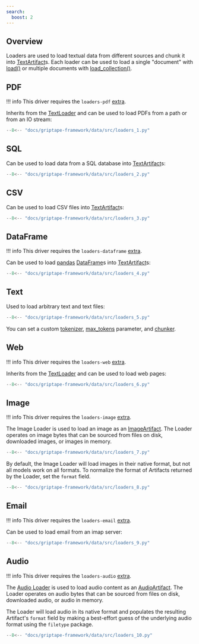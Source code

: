 ```yaml
---
search:
  boost: 2 
---
```


## Overview

Loaders are used to load textual data from different sources and chunk it into [TextArtifact](../../reference/griptape/artifacts/text_artifact.md)s.
Each loader can be used to load a single "document" with [load()](../../reference/griptape/loaders/base_loader.md#griptape.loaders.base_loader.BaseLoader.load) or
multiple documents with [load_collection()](../../reference/griptape/loaders/base_loader.md#griptape.loaders.base_loader.BaseLoader.load_collection).

## PDF

!!! info
    This driver requires the `loaders-pdf` [extra](../index.md#extras).

Inherits from the [TextLoader](../../reference/griptape/loaders/text_loader.md) and can be used to load PDFs from a path or from an IO stream:

```python
--8<-- "docs/griptape-framework/data/src/loaders_1.py"
```

## SQL

Can be used to load data from a SQL database into [TextArtifact](../../reference/griptape/artifacts/text_artifact.md)s:

```python
--8<-- "docs/griptape-framework/data/src/loaders_2.py"
```

## CSV

Can be used to load CSV files into [TextArtifact](../../reference/griptape/artifacts/text_artifact.md)s:

```python
--8<-- "docs/griptape-framework/data/src/loaders_3.py"
```


## DataFrame

!!! info
    This driver requires the `loaders-dataframe` [extra](../index.md#extras).

Can be used to load [pandas](https://pandas.pydata.org/) [DataFrame](https://pandas.pydata.org/docs/reference/api/pandas.DataFrame.html)s into [TextArtifact](../../reference/griptape/artifacts/text_artifact.md)s:

```python
--8<-- "docs/griptape-framework/data/src/loaders_4.py"
```


## Text

Used to load arbitrary text and text files:

```python
--8<-- "docs/griptape-framework/data/src/loaders_5.py"
```

You can set a custom [tokenizer](../../reference/griptape/loaders/text_loader.md#griptape.loaders.text_loader.TextLoader.tokenizer), [max_tokens](../../reference/griptape/loaders/text_loader.md#griptape.loaders.text_loader.TextLoader.max_tokens) parameter, and [chunker](../../reference/griptape/loaders/text_loader.md#griptape.loaders.text_loader.TextLoader.chunker).

## Web

!!! info
    This driver requires the `loaders-web` [extra](../index.md#extras).

Inherits from the [TextLoader](../../reference/griptape/loaders/text_loader.md) and can be used to load web pages:

```python
--8<-- "docs/griptape-framework/data/src/loaders_6.py"
```

## Image

!!! info
    This driver requires the `loaders-image` [extra](../index.md#extras).

The Image Loader is used to load an image as an [ImageArtifact](./artifacts.md#image). The Loader operates on image bytes that can be sourced from files on disk, downloaded images, or images in memory.

```python
--8<-- "docs/griptape-framework/data/src/loaders_7.py"
```

By default, the Image Loader will load images in their native format, but not all models work on all formats. To normalize the format of Artifacts returned by the Loader, set the `format` field.

```python
--8<-- "docs/griptape-framework/data/src/loaders_8.py"
```


## Email

!!! info
    This driver requires the `loaders-email` [extra](../index.md#extras).

Can be used to load email from an imap server:

```python
--8<-- "docs/griptape-framework/data/src/loaders_9.py"
```

## Audio

!!! info
    This driver requires the `loaders-audio` [extra](../index.md#extras).

The [Audio Loader](../../reference/griptape/loaders/audio_loader.md) is used to load audio content as an [AudioArtifact](./artifacts.md#audio). The Loader operates on audio bytes that can be sourced from files on disk, downloaded audio, or audio in memory.

The Loader will load audio in its native format and populates the resulting Artifact's `format` field by making a best-effort guess of the underlying audio format using the `filetype` package.

```python
--8<-- "docs/griptape-framework/data/src/loaders_10.py"
```
